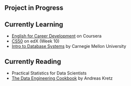 ## Project in Progress



## Currently Learning
- [English for Career Development](https://www.coursera.org/learn/careerdevelopment/home/welcome) on Coursera
- [CS50](https://www.edx.org/course/cs50s-introduction-to-computer-science) on edX (Week 10)
- [Intro to Database Systems](https://www.youtube.com/playlist?list=PLSE8ODhjZXjYutVzTeAds8xUt1rcmyT7x) by Carnegie Mellon University

## Currently Reading
- Practical Statistics for Data Scientists
- [The Data Engineering Cookbook](https://github.com/andkret/Cookbook/) by Andreas Kretz


